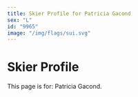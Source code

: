 ```yaml
---
title: Skier Profile for Patricia Gacond
sex: "L"
id: "9965"
image: "/img/flags/sui.svg" 
---
```


# Skier Profile

This page is for: Patricia Gacond.
    